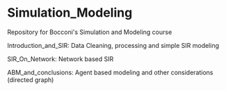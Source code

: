 # Simulation_Modeling
Repository for Bocconi's Simulation and Modeling course

Introduction_and_SIR: Data Cleaning, processing and simple SIR modeling

SIR_On_Network: Network based SIR

ABM_and_conclusions: Agent based modeling and other considerations (directed graph)


